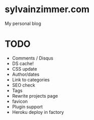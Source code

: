 sylvainzimmer.com
=================

My personal blog

TODO
====

 - Comments / Disqus
 - DS cache!
 - CSS update
 - Author/dates
 - Link to categories
 - SEO check
 - Tags
 - Rewrite projects page
 - favicon
 - Plugin support
 - Heroku deploy in factory